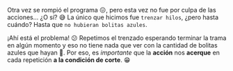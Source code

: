 Otra vez se rompió el programa :confounded:, pero esta vez no fue por culpa de las acciones... ¿O sí? :sweat_smile: La único que hicimos fue `trenzar hilos`, ¿pero hasta cuándo? Hasta que `no hubieran bolitas azules`. 

¡Ahí está el problema! :confused: Repetimos el trenzado esperando terminar la trama en algún momento y eso no tiene nada que ver con la cantidad de bolitas azules que hayan :grimacing:. Por eso, es _importante_ que la **acción** nos **acerque** en cada repetición **a la condición de corte**. :grin: